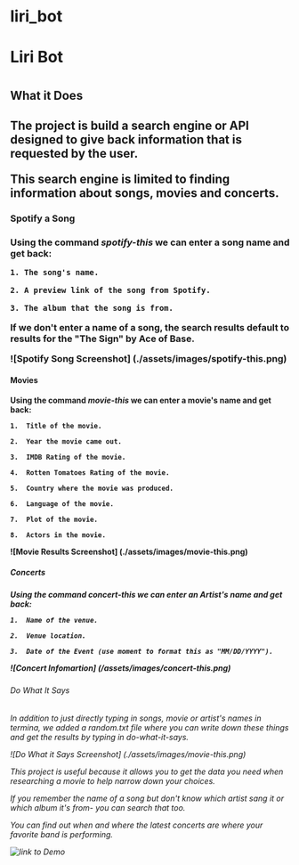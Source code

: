 # liri_bot 

<h1>Liri Bot<h1>

<h2>What it Does<h2>

The project is build a search engine or API designed to give back information that is requested by the user. 

This search engine is limited to finding information about songs, movies and concerts. 

<h3>Spotify a Song<h3>

Using the command *spotify-this* we can enter a song name and get back:

    1. The song's name.

    2. A preview link of the song from Spotify.

    3. The album that the song is from.

If we don't enter a name of a song, the search results default to results for the "The Sign" by Ace of Base.

![Spotify Song Screenshot] (./assets/images/spotify-this.png)

<h4>Movies<h4>

Using the command *movie-this* we can enter a movie's name and get back:

    1.  Title of the movie.

    2.  Year the movie came out.

    3.  IMDB Rating of the movie.

    4.  Rotten Tomatoes Rating of the movie.

    5.  Country where the movie was produced.

    6.  Language of the movie.

    7.  Plot of the movie.

    8.  Actors in the movie.

![Movie Results Screenshot] (./assets/images/movie-this.png)

<h5>Concerts<h5>

Using the command *concert-this* we can enter an Artist's name and get back:    
  
    1.  Name of the venue.

    2.  Venue location.

    3.  Date of the Event (use moment to format this as "MM/DD/YYYY").

![Concert Infomartion] (/assets/images/concert-this.png)

<h6>Do What It Says<h6>

In addition to just directly typing in songs, movie or artist's names in termina, we added a random.txt file where you can write down these things and get the results by typing in *do-what-it-says*. 

![Do What it Says Screenshot] (./assets/images/movie-this.png)

This project is useful because it allows you to get the data you need when researching a movie to help narrow down your choices.

If you remember the name of a song but don't know which artist sang it or which album it's from- you can search that too. 

You can find out when and where the latest concerts are where your favorite band is performing.

![link to Demo](https://drive.google.com/file/d/1BjOPSXmDKPF3MVgtmWc-iCg0sLvtNmvI/view)